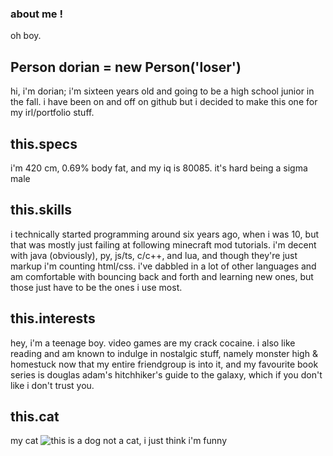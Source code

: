 ### about me !
oh boy.

## Person dorian = new Person('loser')
hi, i'm dorian; i'm sixteen years old and going to be a high school junior in the fall. i have been on and off on github but i decided to make this one for my irl/portfolio stuff.

## this.specs
i'm 420 cm, 0.69% body fat, and my iq is 80085. it's hard being a sigma male

## this.skills
i technically started programming around six years ago, when i was 10, but that was mostly just failing at following minecraft mod tutorials. i'm decent with java (obviously), py, js/ts, c/c++, and lua, and though they're just markup i'm counting html/css. i've dabbled in a lot of other languages and am comfortable with bouncing back and forth and learning new ones, but those just have to be the ones i use most.

## this.interests
hey, i'm a teenage boy. video games are my crack cocaine. i also like reading and am known to indulge in nostalgic stuff, namely monster high & homestuck now that my entire friendgroup is into it, and my favourite book series is douglas adam's hitchhiker's guide to the galaxy, which if you don't like i don't trust you.

## this.cat
my cat
![this is a dog not a cat, i just think i'm funny](https://media.discordapp.net/attachments/568917696851214366/677658070838411265/image0.jpg?width=784&height=1045)
